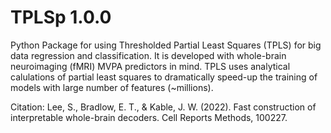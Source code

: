 # TPLSp 1.0.0

Python Package for using Thresholded Partial Least Squares (TPLS) for big data regression and classification.
It is developed with whole-brain neuroimaging (fMRI) MVPA predictors in mind. TPLS uses analytical calulations
of partial least squares to dramatically speed-up the training of models with large number of features (~millions).

Citation: Lee, S., Bradlow, E. T., & Kable, J. W. (2022). Fast construction of interpretable whole-brain decoders. Cell Reports Methods, 100227.